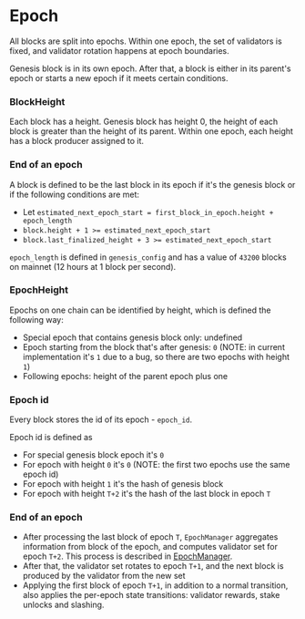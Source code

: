# Epoch

All blocks are split into epochs. Within one epoch, the set of validators is fixed, and validator rotation
happens at epoch boundaries.

Genesis block is in its own epoch. After that, a block is either in its parent's epoch or
starts a new epoch if it meets certain conditions.

### BlockHeight
Each block has a height. Genesis block has height 0, the height of each block is greater than
the height of its parent. Within one epoch, each height has a block producer assigned to it.

### End of an epoch
A block is defined to be the last block in its epoch if it's the genesis block or if the following conditions are met:
- Let `estimated_next_epoch_start = first_block_in_epoch.height + epoch_length`
- `block.height + 1 >= estimated_next_epoch_start`
- `block.last_finalized_height + 3 >= estimated_next_epoch_start`

`epoch_length` is defined in `genesis_config` and has a value of `43200` blocks on mainnet (12 hours at 1 block per second).

### EpochHeight
Epochs on one chain can be identified by height, which is defined the following way:
- Special epoch that contains genesis block only: undefined
- Epoch starting from the block that's after genesis: `0` (NOTE: in current implementation it's `1` due to a bug, so there are two epochs with height `1`)
- Following epochs: height of the parent epoch plus one

### Epoch id
Every block stores the id of its epoch - `epoch_id`.

Epoch id is defined as
- For special genesis block epoch it's `0`
- For epoch with height `0` it's `0` (NOTE: the first two epochs use the same epoch id)
- For epoch with height `1` it's the hash of genesis block 
- For epoch with height `T+2` it's the hash of the last block in epoch `T`

### End of an epoch
- After processing the last block of epoch `T`, `EpochManager` aggregates information from block of the epoch, and computes
validator set for epoch `T+2`. This process is described in [EpochManager](EpochManager.md).
- After that, the validator set rotates to epoch `T+1`, and the next block is produced by the validator from the new set
- Applying the first block of epoch `T+1`, in addition to a normal transition, also applies the per-epoch state transitions:
  validator rewards, stake unlocks and slashing.
